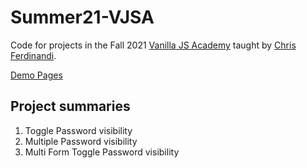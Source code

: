 # Summer21-VJSA

Code for projects in the Fall 2021 [Vanilla JS Academy](https://vanillajsacademy.com) taught by [Chris Ferdinandi](https://gomakethings.com/).

[Demo Pages](https://jhi8133.github.io/Summer21-VJSA)

## Project summaries
01. Toggle Password visibility
02. Multiple Password visibility
03. Multi Form Toggle Password visibility
